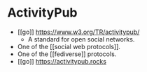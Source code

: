 # ActivityPub

- [[go]] https://www.w3.org/TR/activitypub/
  - A standard for open social networks.
- One of the [[social web protocols]].
- One of the [[fediverse]] protocols.
- [[go]] https://activitypub.rocks

